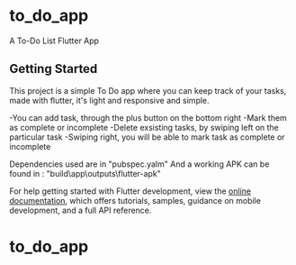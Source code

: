 # to_do_app

A To-Do List Flutter App

## Getting Started

This project is a simple To Do app where you can keep track of your tasks, made with flutter, it's light and responsive and simple.

-You can add task, through the plus button on the bottom right
-Mark them as complete or incomplete
-Delete exsisting tasks, by swiping left on the particular task
-Swiping right, you will be able to mark task as complete or incomplete

Dependencies used are in "pubspec.yalm"
And a working APK can be found in : "build\app\outputs\flutter-apk\"

For help getting started with Flutter development, view the
[online documentation](https://docs.flutter.dev/), which offers tutorials,
samples, guidance on mobile development, and a full API reference.
# to_do_app
